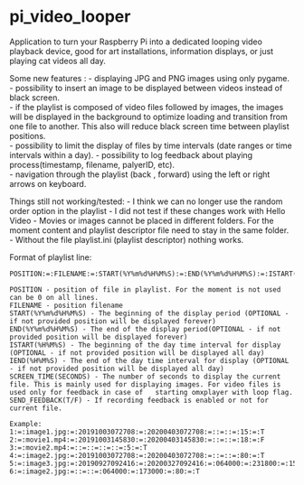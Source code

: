 # pi_video_looper
Application to turn your Raspberry Pi into a dedicated looping video playback device, good for art installations, information displays, or just playing cat videos all day.

Some new features :
    - displaying JPG and PNG images using only pygame.    
    - possibility to insert an image to be displayed between videos instead of black screen.    
    - if the playlist is composed of video files followed by images, the images will be displayed in the background to optimize loading and transition from one file to another. This also will reduce black screen time between playlist positions.    
    - possibility to limit the display of files by time intervals (date ranges or time intervals within a day).
    - possibility to log feedback about playing process(timestamp, filename, palyerID, etc).    
    - navigation through the playlist (back , forward) using the left or right arrows on keyboard.    
    
    

Things still not working/tested:
    - I think we can no longer use the random order option in the playlist
    - I did not test if these changes work with Hello Video
    - Movies or images cannot be placed in different folders. For the moment content and playlist descriptor file need to stay in the same folder.
    - Without the file playlist.ini (playlist descriptor) nothing works.


Format of playlist line:

    POSITION:=:FILENAME:=:START(%Y%m%d%H%M%S):=:END(%Y%m%d%H%M%S):=:ISTART(%H%M%S):=:IEND(%H%M%S):=:SCREEN_TIME(SECONDS):=:SEND_FEEDBACK(T/F)

    POSITION - position of file in playlist. For the moment is not used can be 0 on all lines.
    FILENAME - position filename
    START(%Y%m%d%H%M%S) - The beginning of the display period (OPTIONAL - if not provided position will be displayed forever)
    END(%Y%m%d%H%M%S) - The end of the display period(OPTIONAL - if not provided position will be displayed forever)
    ISTART(%H%M%S) - The beginning of the day time interval for display (OPTIONAL - if not provided position will be displayed all day)
    IEND(%H%M%S) - The end of the day time interval for display (OPTIONAL - if not provided position will be displayed all day)
    SCREEN_TIME(SECONDS) - The number of seconds to display the current file. This is mainly used for displaying images. For video files is used only for feedback in case of   starting omxplayer with loop flag.
    SEND_FEEDBACK(T/F) - If recording feedback is enabled or not for current file.

    Example:
    1:=:image1.jpg:=:20191003072708:=:20200403072708:=::=::=:15:=:T
    2:=:movie1.mp4:=:20191003145830:=:20200403145830:=::=::=:18:=:F
    3:=:movie2.mp4:=::=::=::=::=:5:=:T
    4:=:image2.jpg:=:20191003072708:=:20200403072708:=::=::=:80:=:T
    5:=:image3.jpg:=:20190927092416:=:20200327092416:=:064000:=:231800:=:15:=:F
    6:=:image2.jpg:=::=::=:064000:=:173000:=:80:=:T





